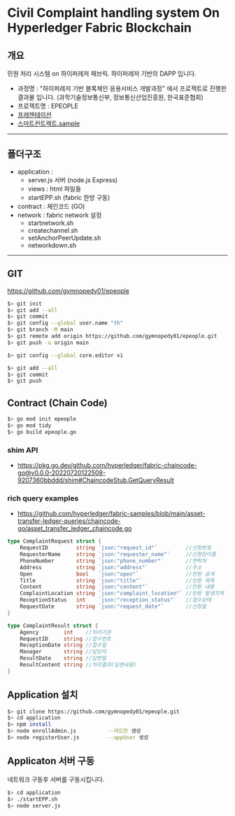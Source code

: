 # Civil Complaint handling system On Hyperledger Fabric Blockchain

## 개요 
 민원 처리 시스템 on 하이퍼레저 패브릭. 하이퍼레저 기반의 DAPP 입니다.
- 과정명 : "하이퍼레저 기반 블록체인 응용서비스 개발과정" 에서 프로젝트로 진행한 결과물 입니다. (과학기술정보통신부, 정보통신산업진흥원, 한국표준협회)
- 프로젝트명 : EPEOPLE
- [프레젠테이션](https://docs.google.com/presentation/d/1Uw4QljW7FFWONqQ7pinJK1JejxUvLGf-xW37tvZsmL4/edit)
- [스마트컨트랙트.sample](https://go.dev/play/p/LoiCn3Cvqv4)

<hr/>

## 폴더구조
- application : 
  - server.js 서버 (node.js Express)
  - views : html 파일들
  - startEPP.sh (fabric 한방 구동)
- contract : 체인코드 (GO)
- network : fabric network 설정 
  - startnetwork.sh     
  - createchannel.sh
  - setAnchorPeerUpdate.sh
  - networkdown.sh

<hr/>

## GIT 

https://github.com/gymnopedy01/epeople

```sh
$> git init 
$> git add --all
$> git commit 
$> git config --global user.name "th"
$> git branch -M main
$> git remote add origin https://github.com/gymnopedy01/epeople.git
$> git push -u origin main
```

```sh
$> git config --global core.editor vi
```

```sh
$> git add --all
$> git commit
$> git push
```


## Contract (Chain Code)

```sh
$> go mod init epeople
$> go mod tidy
$> go build epeople.go
```

### shim API
- https://pkg.go.dev/github.com/hyperledger/fabric-chaincode-go@v0.0.0-20220720122508-9207360bbddd/shim#ChaincodeStub.GetQueryResult

### rich query examples
- https://github.com/hyperledger/fabric-samples/blob/main/asset-transfer-ledger-queries/chaincode-go/asset_transfer_ledger_chaincode.go

```go
type ComplaintRequest struct {
	RequestID         string `json:"request_id"`         //신청번호
	RequesterName     string `json:"requester_name"`     //신청인이름
	PhoneNumber       string `json:"phone_number"`       //연락처
	Address           string `json:"address"`            //주소
	Open              bool   `json:"open"`               //민원 공개
	Title             string `json:"title"`              //민원 제목
	Content           string `json:"content"`            //민원 내용
	ComplaintLocation string `json:"complaint_location"` //민원 발생지역
	ReceptionStatus   int    `json:"reception_status"`   //접수상태
	RequestDate       string `json:"request_date"`       //신청일
}

type ComplaintResult struct {
	Agency        int    //처리기관
	RequestID     string //접수번호
	ReceptionDate string //접수일
	Manager       string //담당자
	ResultDate    string //답변일
	ResultContent string //처리결과(답변내용)
}
```

## Application 설치
```sh
$> git clone https://github.com/gymnopedy01/epeople.git
$> cd application
$> npm install
$> node enrollAdmin.js			--어드민 생성
$> node registerUser.js			--appUser 생성
```

## Applicaton 서버 구동

네트워크 구동후 서버를 구동시킵니다.
```sh
$> cd application
$> ./startEPP.sh
$> node server.js
```

